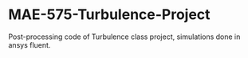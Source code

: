 # MAE-575-Turbulence-Project
 Post-processing code of Turbulence class project, simulations done in ansys fluent. 
